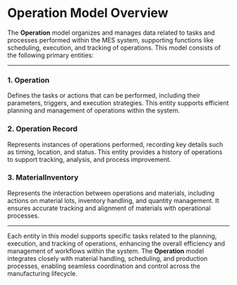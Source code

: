 # Operation Model Overview

The **Operation** model organizes and manages data related to tasks and processes performed within the MES system, supporting 
functions like scheduling, execution, and tracking of operations. This model consists of the following primary entities:

---

### 1. Operation

Defines the tasks or actions that can be performed, including their parameters, triggers, and execution strategies. 
This entity supports efficient planning and management of operations within the system.

### 2. Operation Record

Represents instances of operations performed, recording key details such as timing, location, and status. 
This entity provides a history of operations to support tracking, analysis, and process improvement.

### 3. MaterialInventory

Represents the interaction between operations and materials, including actions on material lots, inventory handling, 
and quantity management. It ensures accurate tracking and alignment of materials with operational processes.

---

Each entity in this model supports specific tasks related to the planning, execution, and tracking of operations, enhancing 
the overall efficiency and management of workflows within the system. The **Operation** model integrates closely with material 
handling, scheduling, and production processes, enabling seamless coordination and control across the manufacturing lifecycle.